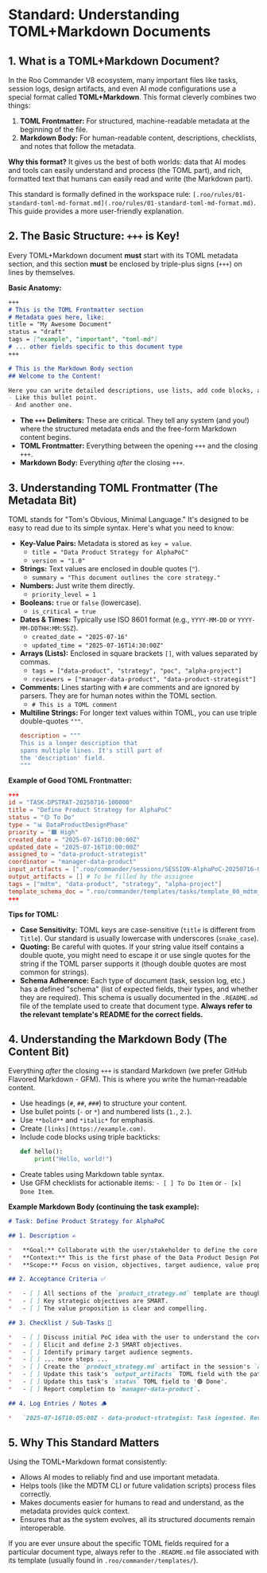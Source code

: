 # Standard: Understanding TOML+Markdown Documents

## 1. What is a TOML+Markdown Document?

In the Roo Commander V8 ecosystem, many important files like tasks, session logs, design artifacts, and even AI mode configurations use a special format called **TOML+Markdown**. This format cleverly combines two things:

1.  **TOML Frontmatter:** For structured, machine-readable metadata at the beginning of the file.
2.  **Markdown Body:** For human-readable content, descriptions, checklists, and notes that follow the metadata.

**Why this format?**
It gives us the best of both worlds: data that AI modes and tools can easily understand and process (the TOML part), and rich, formatted text that humans can easily read and write (the Markdown part).

This standard is formally defined in the workspace rule: `[.roo/rules/01-standard-toml-md-format.md](.roo/rules/01-standard-toml-md-format.md)`. This guide provides a more user-friendly explanation.

## 2. The Basic Structure: `+++` is Key!

Every TOML+Markdown document **must** start with its TOML metadata section, and this section **must** be enclosed by triple-plus signs (`+++`) on lines by themselves.

**Basic Anatomy:**

```markdown
+++
# This is the TOML Frontmatter section
# Metadata goes here, like:
title = "My Awesome Document"
status = "draft"
tags = ["example", "important", "toml-md"]
# ... other fields specific to this document type
+++

# This is the Markdown Body section
## Welcome to the Content!

Here you can write detailed descriptions, use lists, add code blocks, and anything else Markdown supports.
- Like this bullet point.
- And another one.
```

*   **The `+++` Delimiters:** These are critical. They tell any system (and you!) where the structured metadata ends and the free-form Markdown content begins.
*   **TOML Frontmatter:** Everything between the opening `+++` and the closing `+++`.
*   **Markdown Body:** Everything *after* the closing `+++`.

## 3. Understanding TOML Frontmatter (The Metadata Bit)

TOML stands for "Tom's Obvious, Minimal Language." It's designed to be easy to read due to its simple syntax. Here's what you need to know:

*   **Key-Value Pairs:** Metadata is stored as `key = value`.
    *   `title = "Data Product Strategy for AlphaPoC"`
    *   `version = "1.0"`
*   **Strings:** Text values are enclosed in double quotes (`"`).
    *   `summary = "This document outlines the core strategy."`
*   **Numbers:** Just write them directly.
    *   `priority_level = 1`
*   **Booleans:** `true` or `false` (lowercase).
    *   `is_critical = true`
*   **Dates & Times:** Typically use ISO 8601 format (e.g., `YYYY-MM-DD` or `YYYY-MM-DDTHH:MM:SSZ`).
    *   `created_date = "2025-07-16"`
    *   `updated_time = "2025-07-16T14:30:00Z"`
*   **Arrays (Lists):** Enclosed in square brackets `[]`, with values separated by commas.
    *   `tags = ["data-product", "strategy", "poc", "alpha-project"]`
    *   `reviewers = ["manager-data-product", "data-product-strategist"]`
*   **Comments:** Lines starting with `#` are comments and are ignored by parsers. They are for human notes within the TOML section.
    *   `# This is a TOML comment`
*   **Multiline Strings:** For longer text values within TOML, you can use triple double-quotes `"""`.
    ```toml
    description = """
    This is a longer description that
    spans multiple lines. It's still part of
    the 'description' field.
    """
    ```

**Example of Good TOML Frontmatter:**
```toml
+++
id = "TASK-DPSTRAT-20250716-100000"
title = "Define Product Strategy for AlphaPoC"
status = "🟡 To Do"
type = "📊 DataProductDesignPhase"
priority = "🟧 High"
created_date = "2025-07-16T10:00:00Z"
updated_date = "2025-07-16T10:00:00Z"
assigned_to = "data-product-strategist"
coordinator = "manager-data-product"
input_artifacts = [".roo/commander/sessions/SESSION-AlphaPoC-20250716-090000/artifacts/notes/initial_brief.md"]
output_artifacts = [] # To be filled by the assignee
tags = ["mdtm", "data-product", "strategy", "alpha-project"]
template_schema_doc = ".roo/commander/templates/tasks/template_00_mdtm_task_generic.README.md"
+++
```

**Tips for TOML:**
*   **Case Sensitivity:** TOML keys are case-sensitive (`title` is different from `Title`). Our standard is usually lowercase with underscores (`snake_case`).
*   **Quoting:** Be careful with quotes. If your string value itself contains a double quote, you might need to escape it or use single quotes for the string if the TOML parser supports it (though double quotes are most common for strings).
*   **Schema Adherence:** Each type of document (task, session log, etc.) has a defined "schema" (list of expected fields, their types, and whether they are required). This schema is usually documented in the `.README.md` file of the template used to create that document type. **Always refer to the relevant template's README for the correct fields.**

## 4. Understanding the Markdown Body (The Content Bit)

Everything *after* the closing `+++` is standard Markdown (we prefer GitHub Flavored Markdown - GFM). This is where you write the human-readable content.

*   Use headings (`#`, `##`, `###`) to structure your content.
*   Use bullet points (`-` or `*`) and numbered lists (`1.`, `2.`).
*   Use `**bold**` and `*italic*` for emphasis.
*   Create `[links](https://example.com)`.
*   Include code blocks using triple backticks:
    ```python
    def hello():
        print("Hello, world!")
    ```
*   Create tables using Markdown table syntax.
*   Use GFM checklists for actionable items: `- [ ] To Do Item` or `- [x] Done Item`.

**Example Markdown Body (continuing the task example):**
```markdown
# Task: Define Product Strategy for AlphaPoC

## 1. Description ✍️

*   **Goal:** Collaborate with the user/stakeholder to define the core product strategy for the "AlphaPoC" data product.
*   **Context:** This is the first phase of the Data Product Design PoC workflow. Input is an initial project idea.
*   **Scope:** Focus on vision, objectives, target audience, value proposition, and strategic alignment.

## 2. Acceptance Criteria ✅

*   - [ ] All sections of the `product_strategy.md` template are thoughtfully completed.
*   - [ ] Key strategic objectives are SMART.
*   - [ ] The value proposition is clear and compelling.

## 3. Checklist / Sub-Tasks 📝

*   - [ ] Discuss initial PoC idea with the user to understand the core problem/opportunity.
*   - [ ] Elicit and define 2-3 SMART objectives.
*   - [ ] Identify primary target audience segments.
*   - [ ] ... more steps ...
*   - [ ] Create the `product_strategy.md` artifact in the session's `artifacts/design_outputs/AlphaPoC/` directory.
*   - [ ] Update this task's `output_artifacts` TOML field with the path to `product_strategy.md`.
*   - [ ] Update this task's `status` TOML field to '🟢 Done'.
*   - [ ] Report completion to `manager-data-product`.

## 4. Log Entries / Notes 🪵

*   `2025-07-16T10:05:00Z - data-product-strategist: Task ingested. Reviewing input artifacts.`
```

## 5. Why This Standard Matters

Using the TOML+Markdown format consistently:
*   Allows AI modes to reliably find and use important metadata.
*   Helps tools (like the MDTM CLI or future validation scripts) process files correctly.
*   Makes documents easier for humans to read and understand, as the metadata provides quick context.
*   Ensures that as the system evolves, all its structured documents remain interoperable.

If you are ever unsure about the specific TOML fields required for a particular document type, always refer to the `.README.md` file associated with its template (usually found in `.roo/commander/templates/`).